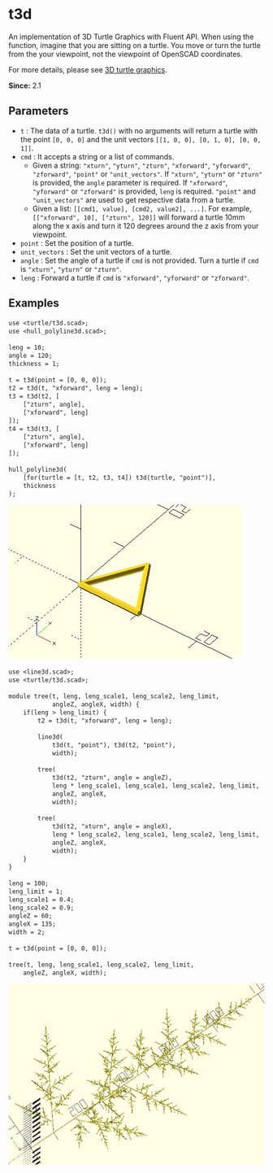 # t3d

An implementation of 3D Turtle Graphics with Fluent API. When using the function, imagine that you are sitting on a turtle. You move or turn the turtle from the your viewpoint, not the viewpoint of OpenSCAD coordinates. 

For more details, please see [3D turtle graphics](https://openhome.cc/eGossip/OpenSCAD/3DTurtleGraphics.html). 

**Since:** 2.1

## Parameters

- `t` : The data of a turtle. `t3d()` with no arguments will return a turtle with the point `[0, 0, 0]` and the unit vectors `[[1, 0, 0], [0, 1, 0], [0, 0, 1]]`.
- `cmd` : It accepts a string or a list of commands. 
    - Given a string: `"xturn"`, `"yturn"`, `"zturn"`, `"xforward"`, `"yforward"`, `"zforward"`, `"point"` or `"unit_vectors"`. If `"xturn"`, `"yturn"` or `"zturn"` is provided, the `angle` parameter is required. If `"xforward"`, `"yforward"` or `"zforward"` is provided, `leng` is required. `"point"` and `"unit_vectors"` are used to get respective data from a turtle.
    - Given a list: `[[cmd1, value], [cmd2, value2], ...]`. For example, `[["xforward", 10], ["zturn", 120]]` will forward a turtle 10mm along the x axis and turn it 120 degrees around the z axis from your viewpoint. 
- `point` : Set the position of a turtle.
- `unit_vectors` : Set the unit vectors of a turtle.
- `angle` : Set the angle of a turtle if `cmd` is not provided. Turn a turtle if `cmd` is `"xturn"`, `"yturn"` or `"zturn"`. 
- `leng` : Forward a turtle if `cmd` is `"xforward"`, `"yforward"` or `"zforward"`.

## Examples
	    
	use <turtle/t3d.scad>;
	use <hull_polyline3d.scad>;
	
	leng = 10;
	angle = 120;
	thickness = 1;
	
	t = t3d(point = [0, 0, 0]);
	t2 = t3d(t, "xforward", leng = leng);
    t3 = t3d(t2, [
        ["zturn", angle],
        ["xforward", leng]
    ]);
    t4 = t3d(t3, [
        ["zturn", angle],
        ["xforward", leng]
    ]);   
    
	hull_polyline3d(
        [for(turtle = [t, t2, t3, t4]) t3d(turtle, "point")],
	    thickness
	);

![t3d](images/lib3x-t3d-1.JPG)
	
	use <line3d.scad>;
	use <turtle/t3d.scad>;

	module tree(t, leng, leng_scale1, leng_scale2, leng_limit, 
				angleZ, angleX, width) {
		if(leng > leng_limit) {
			t2 = t3d(t, "xforward", leng = leng);

			line3d(
				t3d(t, "point"), t3d(t2, "point"), 
				width);

			tree(
				t3d(t2, "zturn", angle = angleZ),
				leng * leng_scale1, leng_scale1, leng_scale2, leng_limit, 
				angleZ, angleX, 
				width);

			tree(
				t3d(t2, "xturn", angle = angleX), 
				leng * leng_scale2, leng_scale1, leng_scale2, leng_limit, 
				angleZ, angleX, 
				width);
		}    
	}

	leng = 100;
	leng_limit = 1;
	leng_scale1 = 0.4;
	leng_scale2 = 0.9;
	angleZ = 60;
	angleX = 135;
	width = 2;

	t = t3d(point = [0, 0, 0]);

	tree(t, leng, leng_scale1, leng_scale2, leng_limit, 
		angleZ, angleX, width);

![t2d](images/lib3x-t3d-2.JPG)
